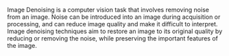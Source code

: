 Image Denoising is a computer vision task that involves removing noise from an image. Noise can be introduced into an image during acquisition or processing, and can reduce image quality and make it difficult to interpret. 
Image denoising techniques aim to restore an image to its original quality by reducing or removing the noise, 
while preserving the important features of the image.
